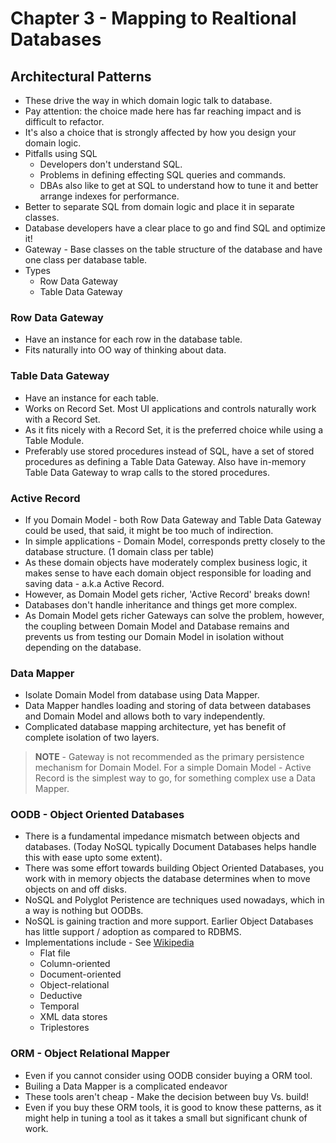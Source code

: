 # Chapter 3 - Mapping to Realtional Databases
## Architectural Patterns
* These drive the way in which domain logic talk to database.
* Pay attention: the choice made here has far reaching impact and is difficult to refactor.
* It's also a choice that is strongly affected by how you design your domain logic.
* Pitfalls using SQL
    * Developers don't understand SQL.
    * Problems in defining effecting SQL queries and commands.
    * DBAs also like to get at SQL to understand how to tune it and better arrange indexes for performance.
* Better to separate SQL from domain logic and place it in separate classes.
* Database developers have a clear place to go and find SQL and optimize it!
* Gateway - Base classes on the table structure of the database and have one class per database table.
* Types
    * Row Data Gateway
    * Table Data Gateway

### Row Data Gateway
* Have an instance for each row in the database table.
* Fits naturally into OO way of thinking about data.

### Table Data Gateway
* Have an instance for each table.
* Works on Record Set. Most UI applications and controls naturally work with a Record Set.
* As it fits nicely with a Record Set, it is the preferred choice while using a Table Module.
* Preferably use stored procedures instead of SQL, have a set of stored procedures as defining a Table Data Gateway. Also have in-memory Table Data Gateway to wrap calls to the stored procedures.

### Active Record
* If you Domain Model - both Row Data Gateway and Table Data Gateway could be used, that said, it might be too much of indirection.
* In simple applications - Domain Model, corresponds pretty closely to the database structure. (1 domain class per table)
* As these domain objects have moderately complex business logic, it makes sense to have each domain object responsible for loading and saving data - a.k.a Active Record.
* However, as Domain Model gets richer, 'Active Record' breaks down!
* Databases don't handle inheritance and things get more complex.
* As Domain Model gets richer Gateways can solve the problem, however, the coupling between Domain Model and Database remains and prevents us from testing our Domain Model in isolation without depending on the database.

### Data Mapper
* Isolate Domain Model from database using Data Mapper.
* Data Mapper handles loading and storing of data between databases and Domain Model and allows both to vary independently.
* Complicated database mapping architecture, yet has benefit of complete isolation of two layers.

> **NOTE** - Gateway is not recommended as the primary persistence mechanism for Domain Model. For a simple Domain Model - Active Record is the simplest way to go, for something complex use a Data Mapper.

### OODB - Object Oriented Databases
* There is a fundamental impedance mismatch between objects and databases. (Today NoSQL typically Document Databases helps handle this with ease upto some extent).
* There was some effort towards building Object Oriented Databases, you work with in memory objects the database determines when to move objects on and off disks.
* NoSQL and Polyglot Peristence are techniques used nowadays, which in a way is nothing but OODBs.
* NoSQL is gaining traction and more support. Earlier Object Databases has little support / adoption as compared to RDBMS.
* Implementations include - See [Wikipedia](https://en.wikipedia.org/wiki/Object_database#External_links)
    * Flat file
    * Column-oriented
    * Document-oriented
    * Object-relational
    * Deductive
    * Temporal
    * XML data stores
    * Triplestores

### ORM - Object Relational Mapper
* Even if you cannot consider using OODB consider buying a ORM tool.
* Builing a Data Mapper is a complicated endeavor
* These tools aren't cheap - Make the decision between buy Vs. build!
* Even if you buy these ORM tools, it is good to know these patterns, as it might help in tuning a tool as it takes a small but significant chunk of work.